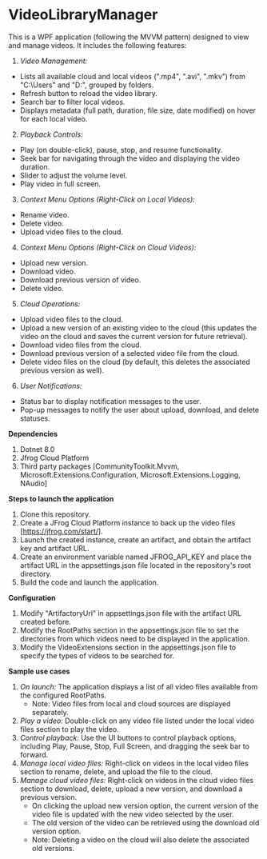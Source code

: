 # VideoLibraryManager
This is a WPF application (following the MVVM pattern) designed to view and manage videos. It includes the following features:

1. *Video Management:*

- Lists all available cloud and local videos (".mp4", ".avi", ".mkv") from "C:\Users" and "D:\", grouped by folders.
- Refresh button to reload the video library.
- Search bar to filter local videos.
- Displays metadata (full path, duration, file size, date modified) on hover for each local video.

2. *Playback Controls:*

- Play (on double-click), pause, stop, and resume functionality.
- Seek bar for navigating through the video and displaying the video duration.
- Slider to adjust the volume level.
- Play video in full screen.

3. *Context Menu Options (Right-Click on Local Videos):*

- Rename video.
- Delete video.
- Upload video files to the cloud.

4. *Context Menu Options (Right-Click on Cloud Videos):*

- Upload new version.
- Download video.
- Download previous version of video.
- Delete video.

5. *Cloud Operations:*

- Upload video files to the cloud.
- Upload a new version of an existing video to the cloud (this updates the video on the cloud and saves the current version for future retrieval).
- Download video files from the cloud.
- Download previous version of a selected video file from the cloud.
- Delete video files on the cloud (by default, this deletes the associated previous version as well).

6. *User Notifications:*

- Status bar to display notification messages to the user.
- Pop-up messages to notify the user about upload, download, and delete statuses.

**Dependencies**

1. Dotnet 8.0
2. Jfrog Cloud Platform
3. Third party packages [CommunityToolkit.Mvvm, Microsoft.Extensions.Configuration, Microsoft.Extensions.Logging, NAudio]

**Steps to launch the application**

1. Clone this repository.
2. Create a JFrog Cloud Platform instance to back up the video files [https://jfrog.com/start/].
3. Launch the created instance, create an artifact, and obtain the artifact key and artifact URL.
4. Create an environment variable named JFROG_API_KEY and place the artifact URL in the appsettings.json file located in the repository's root directory.
5. Build the code and launch the application.

**Configuration**

1. Modify "ArtifactoryUrl" in appsettings.json file with the artifact URL created before.
2. Modify the RootPaths section in the appsettings.json file to set the directories from which videos need to be displayed in the application.
3. Modify the VideoExtensions section in the appsettings.json file to specify the types of videos to be searched for.

**Sample use cases**

1. *On launch:* The application displays a list of all video files available from the configured RootPaths.
    - Note: Video files from local and cloud sources are displayed separately.
2. *Play a video:* Double-click on any video file listed under the local video files section to play the video.
3. *Control playback:* Use the UI buttons to control playback options, including Play, Pause, Stop, Full Screen, and dragging the seek bar to forward.
4. *Manage local video files:* Right-click on videos in the local video files section to rename, delete, and upload the file to the cloud.
5. *Manage cloud video files:* Right-click on videos in the cloud video files section to download, delete, upload a new version, and download a previous version.
    - On clicking the upload new version option, the current version of the video file is updated with the new video selected by the user.
    - The old version of the video can be retrieved using the download old version option.
    - Note: Deleting a video on the cloud will also delete the associated old versions.
